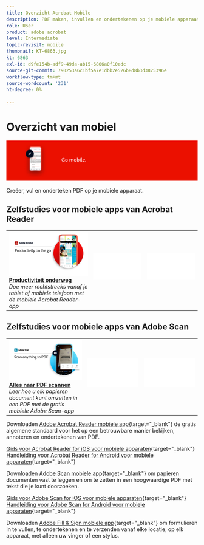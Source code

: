 ```yaml
---
title: Overzicht Acrobat Mobile
description: PDF maken, invullen en ondertekenen op je mobiele apparaat
role: User
product: adobe acrobat
level: Intermediate
topic-revisit: mobile
thumbnail: KT-6863.jpg
kt: 6863
exl-id: d9fe154b-adf9-49da-ab15-6806a0f10edc
source-git-commit: 790253a6c1bf5a7e1dbb2e526b8d8b3d3825396e
workflow-type: tm+mt
source-wordcount: '231'
ht-degree: 0%

---
```


# Overzicht van mobiel

![Acrobat Mobile-afbeelding](../assets/Hero-Mobile.png)

Creëer, vul en onderteken PDF op je mobiele apparaat.

## Zelfstudies voor mobiele apps van Acrobat Reader

<table style="table-layout:fixed">
<tr>
  <td>
    <a href="../getting-started/productivity.md">
      <img alt="Productiviteit onderweg" src="../assets/Productivity_1280.png" />
    </a>
    <div>
     <a href="../getting-started/productivity.md"><strong>Productiviteit onderweg</strong></a>
    </div>
    <em>Doe meer rechtstreeks vanaf je tablet of mobiele telefoon met de mobiele Acrobat Reader-app</em>
    <br>
  </td>
  <td>
   <img alt="Spacer" src="../assets/Whitespacer.png" />
    <div>
    <br>
  </td>
  <td>
   <img alt="Spacer" src="../assets/Whitespacer.png" />
    <div>
    <br>
  </td>
</tr>
</table>

## Zelfstudies voor mobiele apps van Adobe Scan

<table style="table-layout:fixed">
<tr>
  <td>
    <a href="scan-mobile-app.md">
      <img alt="Alles naar PDF scannen" src="../assets/Scanmobile.png" />
    </a>
    <div>
     <a href="scan-mobile-app.md"><strong>Alles naar PDF scannen</strong></a>
    </div>
    <em>Leer hoe u elk papieren document kunt omzetten in een PDF met de gratis mobiele Adobe Scan-app</em>
    <br>
  </td>
  <td>
   <img alt="Spacer" src="../assets/Whitespacer.png" />
    <div>
    <br>
  </td>
  <td>
   <img alt="Spacer" src="../assets/Whitespacer.png" />
    <div>
    <br>
  </td>
</tr>
</table>

Downloaden [Adobe Acrobat Reader mobiele app](https://www.adobe.com/acrobat/mobile/acrobat-reader.html){target=&quot;_blank&quot;} de gratis algemene standaard voor het op een betrouwbare manier bekijken, annoteren en ondertekenen van PDF.

[Gids voor Acrobat Reader for iOS voor mobiele apparaten](https://www.adobe.com/devnet-docs/acrobat/ios/en/){target=&quot;_blank&quot;}
[Handleiding voor Acrobat Reader for Android voor mobiele apparaten](https://www.adobe.com/devnet-docs/acrobat/android/en/){target=&quot;_blank&quot;}

Downloaden [Adobe Scan mobiele app](https://www.adobe.com/acrobat/mobile/scanner-app.html){target=&quot;_blank&quot;} om papieren documenten vast te leggen en om te zetten in een hoogwaardige PDF met tekst die je kunt doorzoeken.

[Gids voor Adobe Scan for iOS voor mobiele apparaten](https://www.adobe.com/devnet-docs/adobescan/ios/en/){target=&quot;_blank&quot;}
[Handleiding voor Adobe Scan for Android voor mobiele apparaten](https://www.adobe.com/devnet-docs/adobescan/android/en/){target=&quot;_blank&quot;}

Downloaden [Adobe Fill &amp; Sign mobiele app](https://www.adobe.com/acrobat/mobile/fill-sign-pdfs.html){target=&quot;_blank&quot;} om formulieren in te vullen, te ondertekenen en te verzenden vanaf elke locatie, op elk apparaat, met alleen uw vinger of een stylus.
